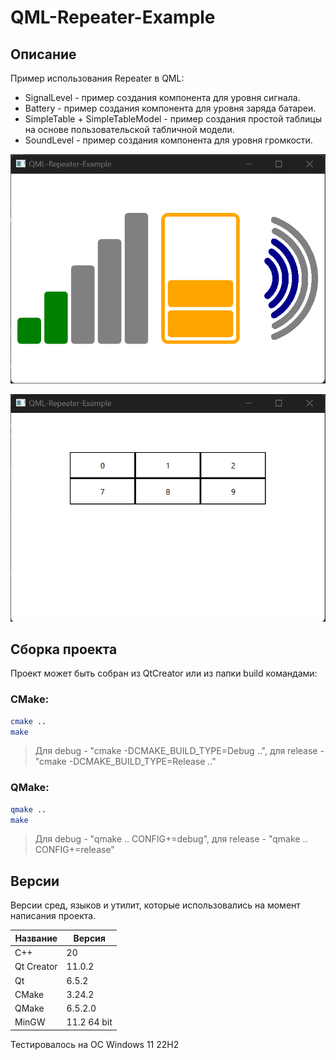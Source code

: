 # QML-Repeater-Example

## Описание

Пример использования Repeater в QML:
- SignalLevel - пример создания компонента для уровня сигнала.
- Battery - пример создания компонента для уровня заряда батареи.
- SimpleTable + SimpleTableModel - пример создания простой таблицы на основе пользовательской табличной модели.
- SoundLevel - пример создания компонента для уровня громкости.

![alt text](doc/QML-Repeater-Example-1.png)

![alt text](doc/QML-Repeater-Example-2.png)

## Сборка проекта

Проект может быть собран из QtCreator или из папки build командами:

### CMake:

```bash
cmake ..
make
```
> Для debug - "cmake -DCMAKE_BUILD_TYPE=Debug ..", для release - "cmake -DCMAKE_BUILD_TYPE=Release .."

### QMake:

```bash
qmake ..
make
```
> Для debug - "qmake .. CONFIG+=debug", для release - "qmake .. CONFIG+=release"

## Версии

Версии сред, языков и утилит, которые использовались на момент написания проекта.

| Название   | Версия               |
| -----------|----------------------|
| C++        | 20                   |
| Qt Creator | 11.0.2               |
| Qt         | 6.5.2                |
| CMake      | 3.24.2               |
| QMake      | 6.5.2.0              |
| MinGW      | 11.2 64 bit          |

Тестировалось на ОС Windows 11 22H2